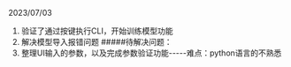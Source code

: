 2023/07/03
1. 验证了通过按键执行CLI，开始训练模型功能
2. 解决模型导入报错问题
#####待解决问题：
1. 整理UI输入的参数，以及完成参数验证功能-----难点：python语言的不熟悉